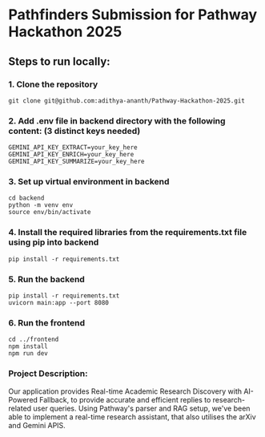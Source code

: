 # Pathfinders Submission for Pathway Hackathon 2025

## Steps to run locally:

### 1. Clone the repository
```
git clone git@github.com:adithya-ananth/Pathway-Hackathon-2025.git
```
### 2. Add .env file in backend directory with the following content: (3 distinct keys needed)
```
GEMINI_API_KEY_EXTRACT=your_key_here
GEMINI_API_KEY_ENRICH=your_key_here
GEMINI_API_KEY_SUMMARIZE=your_key_here
```
### 3. Set up virtual environment in backend
```
cd backend
python -m venv env
source env/bin/activate
```
### 4. Install the required libraries from the requirements.txt file using pip into backend
```
pip install -r requirements.txt
```
### 5. Run the backend
```
pip install -r requirements.txt
uvicorn main:app --port 8080
```
### 6. Run the frontend
```
cd ../frontend
npm install
npm run dev
```
### Project Description:
Our application provides Real-time Academic Research Discovery with AI-Powered Fallback, to provide accurate and efficient replies to research-related user queries. Using Pathway's parser and RAG setup, we've been able to implement a real-time research assistant, that also utilises the arXiv and Gemini APIS.
